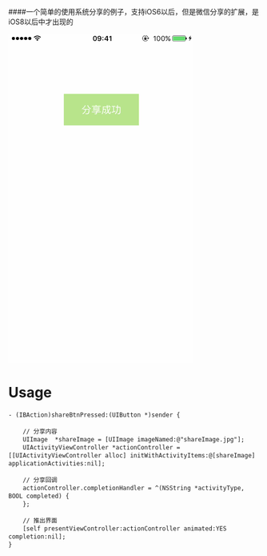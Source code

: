 ####一个简单的使用系统分享的例子，支持iOS6以后，但是微信分享的扩展，是iOS8以后中才出现的<br>

![](https://github.com/Xiezhichao/CCSystemShare/blob/master/demo.gif)  


# Usage

```
- (IBAction)shareBtnPressed:(UIButton *)sender {
    
    // 分享内容
    UIImage  *shareImage = [UIImage imageNamed:@"shareImage.jpg"];
    UIActivityViewController *actionController = [[UIActivityViewController alloc] initWithActivityItems:@[shareImage]         applicationActivities:nil];
    
    // 分享回调
    actionController.completionHandler = ^(NSString *activityType, BOOL completed) {
    };
    
    // 推出界面
    [self presentViewController:actionController animated:YES completion:nil];
}
    
```
